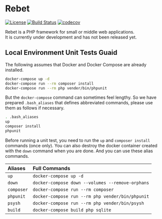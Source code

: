 # Rebet

 [![License](https://img.shields.io/badge/license-MIT-blue.svg)](LICENSE)
 [![Build Status](https://api.travis-ci.com/rebet/rebet.svg?branch=master)](https://travis-ci.com/rebet/rebet)
 [![codecov](https://codecov.io/gh/rebet/rebet/branch/master/graph/badge.svg)](https://codecov.io/gh/rebet/rebet)

Rebet is a PHP framework for small or middle web applications.  
It is currently under development and has not been released yet.

## Local Environment Unit Tests Guaid

The following assumes that Docker and Docker Compose are already installed.

```sh
docker-compose up -d
docker-compose run --rm composer install
docker-compose run --rm php vender/bin/phpunit
```

But the `docker-compose` command can sometimes feel lengthy.
So we have prepared `.bash_aliases` that defines abbreviated commands, please use them as follows if necessary.

```sh
. .bash_aliases
up
composer install
phpunit
```

Before running a unit test, you need to run the `up` and `composer install` commands (once only).
You can also destroy the docker container created with the `down` command when you are done.
And you can use these alias commands.

| Aliases    | Full Commands                                    |
| :--------- | :----------------------------------------------- |
| `up`       | `docker-compose up -d`                           |
| `down`     | `docker-compose down --volumes --remove-orphans` |
| `composer` | `docker-compose run --rm composer`               |
| `phpunit`  | `docker-compose run --rm php vender/bin/phpunit` |
| `psysh`    | `docker-compose run --rm php vender/bin/psysh`   |
| `build`    | `docker-compose build php sqlite`                |
